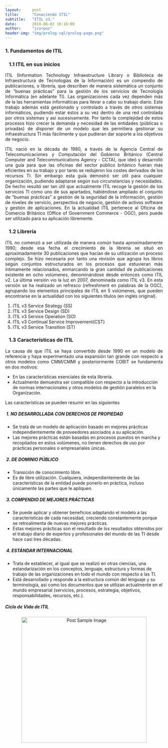 ```yaml
---
layout:     post
title:      "Conociendo ITIL"
subtitle:   "ITIL v3."
date:       2018-06-02 10:16:00
author:     "jcorpus"
header-img: "img/prolog-sql/prolog-page.png"
---
```


<h3 class="section-heading">1. Fundamentos de ITIL</h3>
<h3>&nbsp;&nbsp; 1.1 ITIL en sus inicios</h3>
<p style="text-align:justify;">ITIL (Information Technology Infraestructure Library o Biblioteca de Infraestructura de Tecnologías de la Información) 
es un compendio de publicaciones, o librería, que describen de manera sistemática un conjunto de “buenas prácticas” para 
la gestión de los servicios de Tecnología Informática (en adelante TI). Las organizaciones cada vez dependen más de la las
herramientas informáticas para llevar a cabo su trabajo diario. Este trabajo además está gestionado y controlado a través 
de otros sistemas informáticos, pudiendo estar éstos a su vez dentro de una red controlada por otros sistemas y así sucesivamente. 
Por tanto la complejidad de estos procesos hizo crecer la demanda y necesidad de las entidades (públicas o privadas) de disponer
de un modelo que les permitiera gestionar su infraestructura TI más fácilmente y que pudieran dar soporte a los objetivos de negocio.</p>
<p style="text-align:justify;">ITIL nació en la década de 1980, a través de la Agencia Central de Telecomunicaciones y Computación del Gobierno Británico (Central Computer and Telecommunications Agency - CCTA), que ideó y desarrolló una guía para que las oficinas del sector público británico fueran más eficientes en su trabajo y por tanto se redujeron los costes derivados de los recursos TI. Sin embargo esta guía demostró ser útil para cualquier organización, pudiendo adaptarse según sus circunstancias y necesidades. De hecho resultó ser tan útil que actualmente ITIL recoge la gestión de los servicios TI como uno de sus apartados, habiéndose ampliado el conjunto de “buenas prácticas” a gestión de la seguridad de la información, gestión de niveles de servicio, perspectiva de negocio, gestión de activos software y gestión de aplicaciones. 
En la actualidad ITIL pertenece al Oficina de Comercio Británico (Office of Government Commerce - OGC), pero puede ser utilizado para su aplicación libremente.
</p>
<h3>&nbsp;&nbsp; 1.2 Librería</h3>
<p style="text-align:justify;">
ITIL no comenzó a ser utilizada de manera común hasta aproximadamente 1990; desde esa fecha el crecimiento de la librería se situó en aproximadamente 30 publicaciones que hacían de su utilización un proceso complejo. Se hizo necesaria por tanto una revisión que agrupa los libros según conjuntos estructurados en los procesos que estuvieran más íntimamente relacionados, enmarcando la gran cantidad de publicaciones existente en ocho volúmenes, denominándose desde entonces como ITIL v2. 
La última versión vio la luz en 2007, denominada como ITIL v3. En esta versión se ha realizado un refresco (refreshment en palabras de la OGC), agrupando los elementos principales de ITIL en 5 volúmenes, que pueden encontrarse en la actualidad con los siguientes títulos (en inglés original).
</p>

<ol>
<li>ITIL v3 Service Strategy (SS)</li>
<li>ITIL v3 Service Design (SD)</li>
<li>ITIL v3 Service Operation (SO)</li>
<li>ITIL v3 Continual Service Improvement(CST) </li>
<li>ITIL v3 Service Transition (ST)</li>
</ol>
<h3>&nbsp;&nbsp; 1.3 Características de ITIL</h3>
<p style="text-align:justify;">La causa de que ITIL se haya convertido desde 1990 en un modelo de referencia y haya experimentado una expansión tan grande con respecto a otros modelos como CMM/CMMI y posteriormente COBIT se fundamenta en dos motivos:</p>
<ul>
<li>En las características esenciales de esta librería.</li>
<li>Actualmente demuestra ser compatible con respecto a la introducción de normas internacionales y otros modelos de gestión paralelos en la Organización.</li>
</ul>
<p>Las características se pueden resumir en las siguientes<p/>

<h5>&nbsp;1. NO DESARROLLADA CON DERECHOS DE PROPIEDAD </h5>
<p>
<ul>
<li>Se trata de un modelo de aplicación basado en mejores prácticas independientemente de proveedores asociados a su aplicación. </li>
<li>Las mejores prácticas están basadas en procesos puestos en marcha y recopilados en estos volúmenes, no tienen derechos de uso por prácticas personales o empresariales únicas.
</li>
</ul>
</p>
<h5>&nbsp;2. DE DOMINIO PÚBLICO</h5>
<p>
<ul>
<li>Transición de conocimiento libre.</li>
<li>Es de libre utilización. Cualquiera, independientemente de las características de la entidad puede
ponerlo en práctica, incluso únicamente las partes que le apliquen.</li>
</ul>
</p>
<h5>&nbsp;3. COMPENDIO DE MEJORES PRÁCTICAS</h5>
<p>
<ul>
  <li>Se puede aplicar y obtener beneficios adaptando el modelo a las características de cada necesidad, creciendo constantemente porque se retroalimenta de nuevas mejores prácticas. </li>
  <li>Estas mejores prácticas son el resultado de los resultados obtenidos por el trabajo diario de expertos y profesionales del mundo de las TI desde hace casi tres décadas.</li>
</ul>
</p>
<h5>&nbsp;4. ESTÁNDAR INTERNACIONAL </h5>
<p>
<ul>
  <li>Trata de establecer, al igual que se realizó en otras ciencias, una estandarización en los conceptos, lenguaje, estructura y formas de trabajo de las organizaciones en todo el mundo con respecto a las TI.</li>
  <li>Está desarrollado y responde a la estructura común del lenguaje y su terminología, así como los documentos que se utilizan actualmente en el mundo empresarial (servicios, procesos, estrategia, objetivos, responsabilidades, recursos, etc.).</li>
</ul>
</p>
<h5 class="section-heading">Ciclo de Vida de ITIL</h5>
<p align="center">
<img width="400px"  src="{{ site.baseurl }}/img/itil/flujo%20de%20funcionamiento%20itil.png" alt="Post Sample Image">
</p>
<br>

